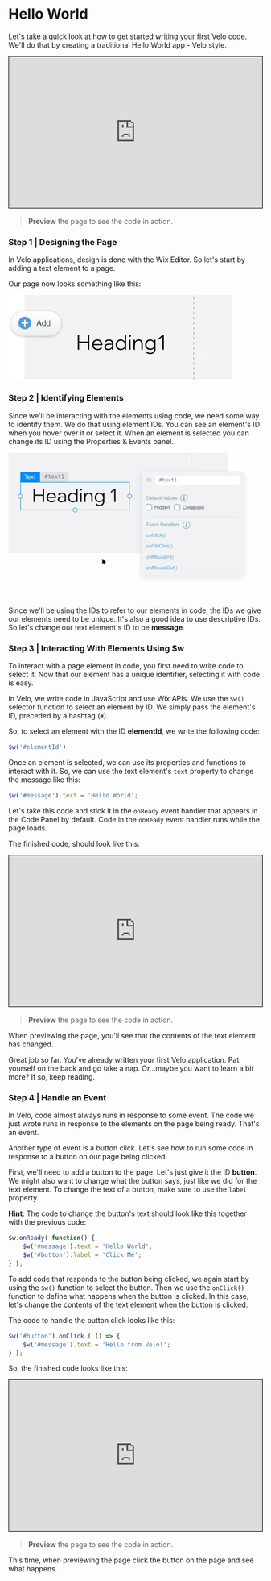 # Hello World

Let's take a quick look at how to get started writing your first Velo code. We'll do that by creating a traditional Hello World app - Velo style.

<iframe src="https://www.wix.com/corvid-pro/code-snippets/snippets/hello-velo-1" width="100%" height="300" style="border:1px solid black;">
</iframe>

> **Preview** the page to see the code in action.

### Step 1 | Designing the Page

In Velo applications, design is done with the Wix Editor. So let's start by adding a text element to a page.

Our page now looks something like this:

![Add Element](../media/hello_world_add_element.png)

### Step 2 | Identifying Elements

Since we'll be interacting with the elements using code, we need some way to identify them. We do that using element IDs. You can see an element's ID when you hover over it or select it. When an element is selected you can change its ID using the Properties & Events panel.

![Element ID](../media/hello_world_element_id.gif)

Since we'll be using the IDs to refer to our elements in code, the IDs we give our elements need to be unique. It's also a good idea to use descriptive IDs. So let's change our text element's ID to be **message**.

### Step 3 | Interacting With Elements Using $w

To interact with a page element in code, you first need to write code to select it. Now that our element has a unique identifier, selecting it with code is easy.

In Velo, we write code in JavaScript and use Wix APIs. We use the `$w()` selector function to select an element by ID. We simply pass the element's ID, preceded by a hashtag (`#`).

So, to select an element with the ID **elementId**, we write the following code:

```javascript
$w('#elementId')
```

Once an element is selected, we can use its properties and functions to interact with it. So, we can use the text element's `text` property to change the message like this:

```javascript
$w('#message').text = 'Hello World';
```

Let's take this code and stick it in the `onReady` event handler that appears in the Code Panel by default. Code in the `onReady` event handler runs while the page loads.

The finished code, should look like this:

<iframe src="https://www.wix.com/corvid-pro/code-snippets/snippets/hello-velo-2" width="100%" height="300" style="border:1px solid black;">
</iframe>

> **Preview** the page to see the code in action.

When previewing the page, you'll see that the contents of the text element has changed.

Great job so far. You've already written your first Velo application. Pat yourself on the back and go take a nap. Or...maybe you want to learn a bit more? If so, keep reading.

### Step 4 | Handle an Event

In Velo, code almost always runs in response to some event. The code we just wrote runs in response to the elements on the page being ready. That's an event.

Another type of event is a button click. Let's see how to run some code in response to a button on our page being clicked.

First, we'll need to add a button to the page. Let's just give it the ID **button**. We might also want to change what the button says, just like we did for the text element. To change the text of a button, make sure to use the `label` property.

**Hint**: The code to change the button's text should look like this together with the previous code:

```javascript
$w.onReady( function() {
    $w('#message').text = 'Hello World';
    $w('#button').label = 'Click Me';
} );
```

To add code that responds to the button being clicked, we again start by using the `$w()` function to select the button. Then we use the `onClick()` function to define what happens when the button is clicked. In this case, let's change the contents of the text element when the button is clicked.

The code to handle the button click looks like this:

```javascript
$w('#button').onClick ( () => {
    $w('#message').text = 'Hello from Velo!';
} );
```

So, the finished code looks like this:

<iframe src="https://www.wix.com/corvid-pro/code-snippets/snippets/hello-velo-1" width="100%" height="300" style="border:1px solid black;">
</iframe>

> **Preview** the page to see the code in action.

This time, when previewing the page click the button on the page and see what happens.